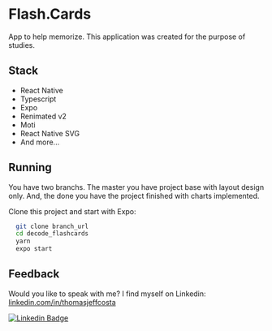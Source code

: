# Flash.Cards
App to help memorize. This application was created for the purpose of studies.


## Stack

- React Native
- Typescript
- Expo
- Renimated v2
- Moti
- React Native SVG
- And more...

## Running

You have two branchs. The master you have project base with layout design only. And, the done you have the project finished with charts implemented.

Clone this project and start with Expo: 
```bash
  git clone branch_url
  cd decode_flashcards
  yarn
  expo start
```

## Feedback 

Would you like to speak with me? I find myself on Linkedin: [linkedin.com/in/thomasjeffcosta](https://www.linkedin.com/in/thomasjeffcosta/)
 
[![Linkedin Badge](https://img.shields.io/badge/-Thomas%20Costa-6633cc?style=flat-square&logo=Linkedin&logoColor=white&link=https://www.linkedin.com/in/thomasjeffcosta/)](https://www.linkedin.com/in/thomasjeffcosta/) 
</div>
